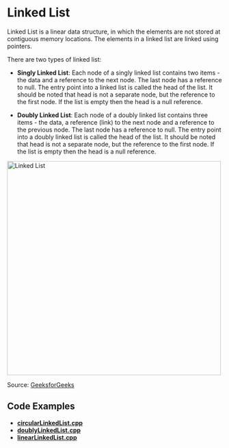 # **Linked List**

Linked List is a linear data structure, in which the elements are not stored at contiguous memory locations. The elements in a linked list are linked using pointers.

There are two types of linked list:

- **Singly Linked List**: Each node of a singly linked list contains two items - the data and a reference to the next node. The last node has a reference to null. The entry point into a linked list is called the head of the list. It should be noted that head is not a separate node, but the reference to the first node. If the list is empty then the head is a null reference.

- **Doubly Linked List**: Each node of a doubly linked list contains three items - the data, a reference (link) to the next node and a reference to the previous node. The last node has a reference to null. The entry point into a doubly linked list is called the head of the list. It should be noted that head is not a separate node, but the reference to the first node. If the list is empty then the head is a null reference.

<img src="https://media.geeksforgeeks.org/wp-content/cdn-uploads/gq/2013/03/Linkedlist.png" alt="Linked List" width="500"/>

Source: [GeeksforGeeks](https://www.geeksforgeeks.org/data-structures/linked-list/)

## Code Examples

- **[circularLinkedList.cpp](circularLinkedList.cpp)**
- **[doublyLinkedList.cpp](doublyLinkedList.cpp)**
- **[linearLinkedList.cpp](linearLinkedList.cpp)**
